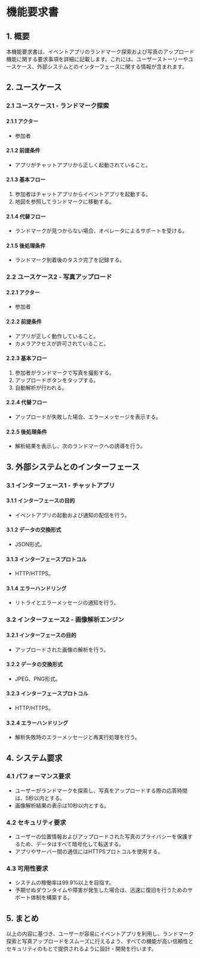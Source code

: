 # 機能要求書

## 1. 概要

本機能要求書は、イベントアプリのランドマーク探索および写真のアップロード機能に関する要求事項を詳細に記載します。これには、ユーザーストーリーやユースケース、外部システムとのインターフェースに関する情報が含まれます。

## 2. ユースケース

### 2.1 ユースケース1 - ランドマーク探索

#### 2.1.1 アクター
- 参加者

#### 2.1.2 前提条件
- アプリがチャットアプリから正しく起動されていること。

#### 2.1.3 基本フロー
1. 参加者はチャットアプリからイベントアプリを起動する。
2. 地図を参照してランドマークに移動する。

#### 2.1.4 代替フロー
- ランドマークが見つからない場合、オペレータによるサポートを受ける。

#### 2.1.5 後処理条件
- ランドマーク到着後のタスク完了を記録する。

### 2.2 ユースケース2 - 写真アップロード

#### 2.2.1 アクター
- 参加者

#### 2.2.2 前提条件
- アプリが正しく動作していること。
- カメラアクセスが許可されていること。

#### 2.2.3 基本フロー
1. 参加者がランドマークで写真を撮影する。
2. アップロードボタンをタップする。
3. 自動解析が行われる。

#### 2.2.4 代替フロー
- アップロードが失敗した場合、エラーメッセージを表示する。

#### 2.2.5 後処理条件
- 解析結果を表示し、次のランドマークへの誘導を行う。

## 3. 外部システムとのインターフェース

### 3.1 インターフェース1 - チャットアプリ

#### 3.1.1 インターフェースの目的
- イベントアプリの起動および通知の配信を行う。

#### 3.1.2 データの交換形式
- JSON形式。

#### 3.1.3 インターフェースプロトコル
- HTTP/HTTPS。

#### 3.1.4 エラーハンドリング
- リトライとエラーメッセージの通知を行う。

### 3.2 インターフェース2 - 画像解析エンジン

#### 3.2.1 インターフェースの目的
- アップロードされた画像の解析を行う。

#### 3.2.2 データの交換形式
- JPEG、PNG形式。

#### 3.2.3 インターフェースプロトコル
- HTTP/HTTPS。

#### 3.2.4 エラーハンドリング
- 解析失敗時のエラーメッセージと再実行処理を行う。

## 4. システム要求

### 4.1 パフォーマンス要求
- ユーザーがランドマークを探索し、写真をアップロードする際の応答時間は、5秒以内とする。
- 画像解析結果の表示は10秒以内とする。

### 4.2 セキュリティ要求
- ユーザーの位置情報およびアップロードされた写真のプライバシーを保護するため、データはすべて暗号化して転送する。
- アプリやサーバー間の通信にはHTTPSプロトコルを使用する。

### 4.3 可用性要求
- システムの稼働率は99.9%以上を目指す。
- 予期せぬダウンタイムや障害が発生した場合は、迅速に復旧を行うためのサポート体制を構築する。

## 5. まとめ

以上の内容に基づき、ユーザーが容易にイベントアプリを利用し、ランドマーク探索と写真アップロードをスムーズに行えるよう、すべての機能が高い信頼性とセキュリティのもとで提供されるように設計・開発を行います。